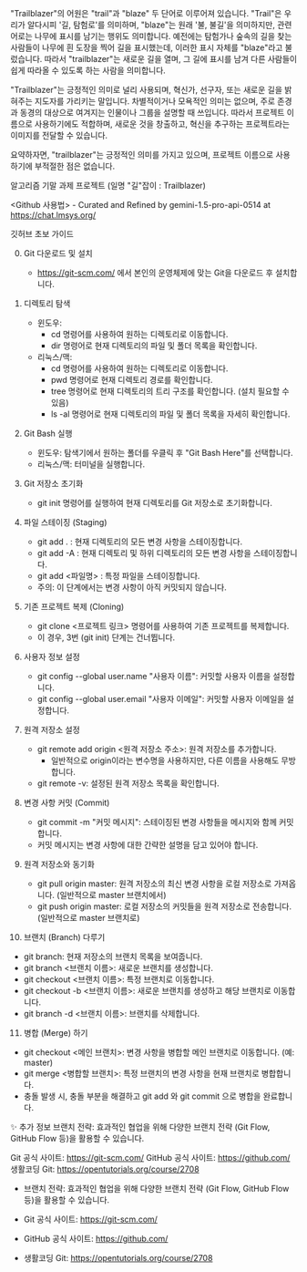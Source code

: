 "Trailblazer"의 어원은 "trail"과 "blaze" 두 단어로 이루어져 있습니다. "Trail"은 우리가 알다시피 '길, 탐험로'를 의미하며, "blaze"는 원래 '불, 불길'을 의미하지만, 관련어로는 나무에 표시를 남기는 행위도 의미합니다. 예전에는 탐험가나 숲속의 길을 찾는 사람들이 나무에 흰 도장을 찍어 길을 표시했는데, 이러한 표시 자체를 "blaze"라고 불렀습니다. 따라서 "trailblazer"는 새로운 길을 열며, 그 길에 표시를 남겨 다른 사람들이 쉽게 따라올 수 있도록 하는 사람을 의미합니다.

"Trailblazer"는 긍정적인 의미로 널리 사용되며, 혁신가, 선구자, 또는 새로운 길을 밝혀주는 지도자를 가리키는 말입니다. 차별적이거나 모욕적인 의미는 없으며, 주로 존경과 동경의 대상으로 여겨지는 인물이나 그룹을 설명할 때 쓰입니다. 따라서 프로젝트 이름으로 사용하기에도 적합하며, 새로운 것을 창출하고, 혁신을 추구하는 프로젝트라는 이미지를 전달할 수 있습니다.

요약하자면, "trailblazer"는 긍정적인 의미를 가지고 있으며, 프로젝트 이름으로 사용하기에 부적절한 점은 없습니다.

알고리즘 기말 과제 프로젝트 (일명 "길"잡이 : Trailblazer)

<Github 사용법> - Curated and Refined by gemini-1.5-pro-api-0514 at https://chat.lmsys.org/


깃허브 초보 가이드

0. Git 다운로드 및 설치
   - https://git-scm.com/ 에서 본인의 운영체제에 맞는 Git을 다운로드 후 설치합니다.

1. 디렉토리 탐색
   - 윈도우: 
      - cd 명령어를 사용하여 원하는 디렉토리로 이동합니다.
      - dir 명령어로 현재 디렉토리의 파일 및 폴더 목록을 확인합니다.
   - 리눅스/맥:
      - cd 명령어를 사용하여 원하는 디렉토리로 이동합니다.
      - pwd 명령어로 현재 디렉토리 경로를 확인합니다.
      - tree 명령어로 현재 디렉토리의 트리 구조를 확인합니다. (설치 필요할 수 있음)
      - ls -al 명령어로 현재 디렉토리의 파일 및 폴더 목록을 자세히 확인합니다.

2. Git Bash 실행
   - 윈도우: 탐색기에서 원하는 폴더를 우클릭 후 "Git Bash Here"를 선택합니다.
   - 리눅스/맥: 터미널을 실행합니다.

3. Git 저장소 초기화
   - git init 명령어를 실행하여 현재 디렉토리를 Git 저장소로 초기화합니다.

4. 파일 스테이징 (Staging)
   - git add . : 현재 디렉토리의 모든 변경 사항을 스테이징합니다.
   - git add -A : 현재 디렉토리 및 하위 디렉토리의 모든 변경 사항을 스테이징합니다.
   - git add <파일명> : 특정 파일을 스테이징합니다. 
   - 주의: 이 단계에서는 변경 사항이 아직 커밋되지 않습니다.

5. 기존 프로젝트 복제 (Cloning)
   - git clone <프로젝트 링크> 명령어를 사용하여 기존 프로젝트를 복제합니다. 
   - 이 경우, 3번 (git init) 단계는 건너뜁니다.

6. 사용자 정보 설정
   - git config --global user.name "사용자 이름": 커밋할 사용자 이름을 설정합니다.
   - git config --global user.email "사용자 이메일": 커밋할 사용자 이메일을 설정합니다.

7. 원격 저장소 설정
   - git remote add origin <원격 저장소 주소>: 원격 저장소를 추가합니다. 
      - 일반적으로 origin이라는 변수명을 사용하지만, 다른 이름을 사용해도 무방합니다.
   - git remote -v: 설정된 원격 저장소 목록을 확인합니다.

8. 변경 사항 커밋 (Commit)
   - git commit -m "커밋 메시지": 스테이징된 변경 사항들을 메시지와 함께 커밋합니다. 
   - 커밋 메시지는 변경 사항에 대한 간략한 설명을 담고 있어야 합니다.

9. 원격 저장소와 동기화
   - git pull origin master: 원격 저장소의 최신 변경 사항을 로컬 저장소로 가져옵니다. (일반적으로 master 브랜치에서)
   - git push origin master: 로컬 저장소의 커밋들을 원격 저장소로 전송합니다. (일반적으로 master 브랜치로)

10. 브랜치 (Branch) 다루기
   - git branch: 현재 저장소의 브랜치 목록을 보여줍니다.
   - git branch <브랜치 이름>: 새로운 브랜치를 생성합니다.
   - git checkout <브랜치 이름>: 특정 브랜치로 이동합니다.
   - git checkout -b <브랜치 이름>: 새로운 브랜치를 생성하고 해당 브랜치로 이동합니다.
   - git branch -d <브랜치 이름>: 브랜치를 삭제합니다.

11. 병합 (Merge) 하기
   - git checkout <메인 브랜치>: 변경 사항을 병합할 메인 브랜치로 이동합니다. (예: master)
   - git merge <병합할 브랜치>:  특정 브랜치의 변경 사항을 현재 브랜치로 병합합니다. 
   - 충돌 발생 시, 충돌 부분을 해결하고 git add 와 git commit 으로 병합을 완료합니다. 


✨ 추가 정보
브랜치 전략: 효과적인 협업을 위해 다양한 브랜치 전략 (Git Flow, GitHub Flow 등)을 활용할 수 있습니다.

Git 공식 사이트: https://git-scm.com/
GitHub 공식 사이트: https://github.com/
생활코딩 Git: https://opentutorials.org/course/2708

* 브랜치 전략: 효과적인 협업을 위해 다양한 브랜치 전략 (Git Flow, GitHub Flow 등)을 활용할 수 있습니다.

* Git 공식 사이트: https://git-scm.com/
* GitHub 공식 사이트: https://github.com/
* 생활코딩 Git: https://opentutorials.org/course/2708
